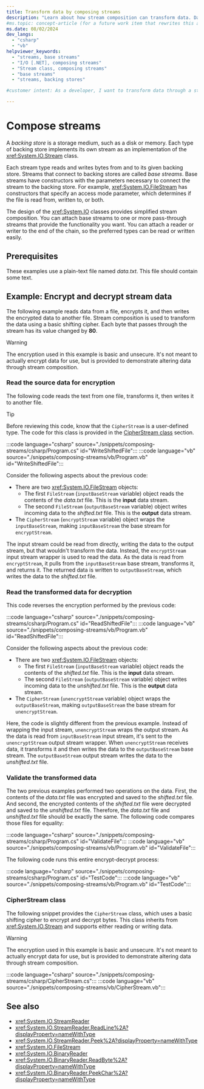 ```yaml
---
title: Transform data by composing streams
description: "Learn about how stream composition can transform data. Data passing through the stream is automatically altered."
#ms.topic: concept-article (for a future work item that rewrites this article in this format)
ms.date: 08/02/2024
dev_langs: 
  - "csharp"
  - "vb"
helpviewer_keywords: 
  - "streams, base streams"
  - "I/O [.NET], composing streams"
  - "Stream class, composing streams"
  - "base streams"
  - "streams, backing stores"

#customer intent: As a developer, I want to transform data through a stream so that I can read or write the data in a different way/

---
```

# Compose streams

A *backing store* is a storage medium, such as a disk or memory. Each type of backing store implements its own stream as an implementation of the <xref:System.IO.Stream> class.

Each stream type reads and writes bytes from and to its given backing store. Streams that connect to backing stores are called *base streams*. Base streams have constructors with the parameters necessary to connect the stream to the backing store. For example, <xref:System.IO.FileStream> has constructors that specify an access mode parameter, which determines if the file is read from, written to, or both.

The design of the <xref:System.IO> classes provides simplified stream composition. You can attach base streams to one or more pass-through streams that provide the functionality you want. You can attach a reader or writer to the end of the chain, so the preferred types can be read or written easily.  

## Prerequisites

These examples use a plain-text file named _data.txt_. This file should contain some text.

## Example: Encrypt and decrypt stream data

The following example reads data from a file, encrypts it, and then writes the encrypted data to another file. Stream composition is used to transform the data using a basic shifting cipher. Each byte that passes through the stream has its value changed by **80**.

> [!WARNING]
> The encryption used in this example is basic and unsecure. It's not meant to actually encrypt data for use, but is provided to demonstrate altering data through stream composition.

### Read the source data for encryption

The following code reads the text from one file, transforms it, then writes it to another file.

> [!TIP]
> Before reviewing this code, know that the `CipherStream` is a user-defined type. The code for this class is provided in the [CipherStream class](#cipherstream-class) section.

:::code language="csharp" source="./snippets/composing-streams/csharp/Program.cs" id="WriteShiftedFile":::
:::code language="vb" source="./snippets/composing-streams/vb/Program.vb" id="WriteShiftedFile":::

Consider the following aspects about the previous code:

- There are two <xref:System.IO.FileStream> objects:
  - The first `FileStream` (`inputBaseStream` variable) object reads the contents of the _data.txt_ file. This is the **input** data stream.
  - The second `FileStream` (`outputBaseStream` variable) object writes incoming data to the _shifted.txt_ file. This is the **output** data stream.
- The `CipherStream` (`encryptStream` variable) object wraps the `inputBaseStream`, making `inputBaseStream` the base stream for `encryptStream`.

The input stream could be read from directly, writing the data to the output stream, but that wouldn't transform the data. Instead, the `encryptStream` input stream wrapper is used to read the data. As the data is read from `encryptStream`, it pulls from the `inputBaseStream` base stream, transforms it, and returns it. The returned data is written to `outputBaseStream`, which writes the data to the _shifted.txt_ file.

### Read the transformed data for decryption

This code reverses the encryption performed by the previous code:

:::code language="csharp" source="./snippets/composing-streams/csharp/Program.cs" id="ReadShiftedFile":::
:::code language="vb" source="./snippets/composing-streams/vb/Program.vb" id="ReadShiftedFile":::

Consider the following aspects about the previous code:

- There are two <xref:System.IO.FileStream> objects:
  - The first `FileStream` (`inputBaseStream` variable) object reads the contents of the _shifted.txt_ file. This is the **input** data stream.
  - The second `FileStream` (`outputBaseStream` variable) object writes incoming data to the _unshifted.txt_ file. This is the **output** data stream.
- The `CipherStream` (`unencryptStream` variable) object wraps the `outputBaseStream`, making `outputBaseStream` the base stream for `unencryptStream`.

Here, the code is slightly different from the previous example. Instead of wrapping the input stream, `unencryptStream` wraps the output stream. As the data is read from `inputBaseStream` input stream, it's sent to the `unencryptStream` output stream wrapper. When `unencryptStream` receives data, it transforms it and then writes the data to the `outputBaseStream` base stream. The `outputBaseStream` output stream writes the data to the _unshifted.txt_ file.

### Validate the transformed data

The two previous examples performed two operations on the data. First, the contents of the _data.txt_ file was encrypted and saved to the _shifted.txt_ file. And second, the encrypted contents of the _shifted.txt_ file were decrypted and saved to the _unshifted.txt_ file. Therefore, the _data.txt_ file and _unshifted.txt_ file should be exactly the same. The following code compares those files for equality:

:::code language="csharp" source="./snippets/composing-streams/csharp/Program.cs" id="ValidateFile":::
:::code language="vb" source="./snippets/composing-streams/vb/Program.vb" id="ValidateFile":::

The following code runs this entire encrypt-decrypt process:

:::code language="csharp" source="./snippets/composing-streams/csharp/Program.cs" id="TestCode":::
:::code language="vb" source="./snippets/composing-streams/vb/Program.vb" id="TestCode":::

### CipherStream class

The following snippet provides the `CipherStream` class, which uses a basic shifting cipher to encrypt and decrypt bytes. This class inherits from <xref:System.IO.Stream> and supports either reading or writing data.

> [!WARNING]
> The encryption used in this example is basic and unsecure. It's not meant to actually encrypt data for use, but is provided to demonstrate altering data through stream composition.

:::code language="csharp" source="./snippets/composing-streams/csharp/CipherStream.cs":::
:::code language="vb" source="./snippets/composing-streams/vb/CipherStream.vb":::

## See also

- <xref:System.IO.StreamReader>
- <xref:System.IO.StreamReader.ReadLine%2A?displayProperty=nameWithType>
- <xref:System.IO.StreamReader.Peek%2A?displayProperty=nameWithType>
- <xref:System.IO.FileStream>
- <xref:System.IO.BinaryReader>
- <xref:System.IO.BinaryReader.ReadByte%2A?displayProperty=nameWithType>
- <xref:System.IO.BinaryReader.PeekChar%2A?displayProperty=nameWithType>
